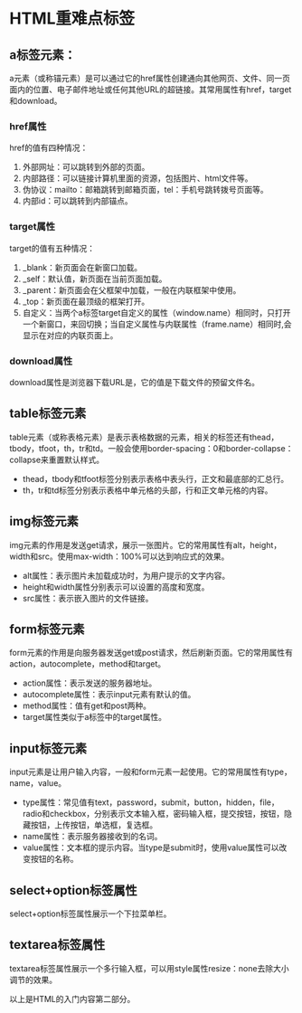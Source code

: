 # HTML重难点标签

## a标签元素：
a元素（或称锚元素）是可以通过它的href属性创建通向其他网页、文件、同一页面内的位置、电子邮件地址或任何其他URL的超链接。其常用属性有href，target和download。
### href属性
href的值有四种情况：
1. 外部网址：可以跳转到外部的页面。
2. 内部路径：可以链接计算机里面的资源，包括图片、html文件等。
3. 伪协议：mailto：邮箱跳转到邮箱页面，tel：手机号跳转拨号页面等。
4. 内部id：可以跳转到内部锚点。
### target属性
target的值有五种情况：
1. _blank：新页面会在新窗口加载。
2. _self：默认值，新页面在当前页面加载。
3. _parent：新页面会在父框架中加载，一般在内联框架中使用。
4. _top：新页面在最顶级的框架打开。
5. 自定义：当两个a标签target自定义的属性（window.name）相同时，只打开一个新窗口，来回切换；当自定义属性与内联属性（frame.name）相同时,会显示在对应的内联页面上。
### download属性
download属性是浏览器下载URL是，它的值是下载文件的预留文件名。
## table标签元素
table元素（或称表格元素）是表示表格数据的元素，相关的标签还有thead，tbody，tfoot，th，tr和td。一般会使用border-spacing：0和border-collapse：collapse来重置默认样式。
* thead，tbody和tfoot标签分别表示表格中表头行，正文和最底部的汇总行。
* th，tr和td标签分别表示表格中单元格的头部，行和正文单元格的内容。
## img标签元素
img元素的作用是发送get请求，展示一张图片。它的常用属性有alt，height，width和src。使用max-width：100%可以达到响应式的效果。
* alt属性：表示图片未加载成功时，为用户提示的文字内容。
* height和width属性分别表示可以设置的高度和宽度。
* src属性：表示嵌入图片的文件链接。
## form标签元素
form元素的作用是向服务器发送get或post请求，然后刷新页面。它的常用属性有action，autocomplete，method和target。
* action属性：表示发送的服务器地址。
* autocomplete属性：表示input元素有默认的值。
* method属性：值有get和post两种。
* target属性类似于a标签中的target属性。
## input标签元素
input元素是让用户输入内容，一般和form元素一起使用。它的常用属性有type，name，value。
* type属性：常见值有text，password，submit，button，hidden，file，radio和checkbox，分别表示文本输入框，密码输入框，提交按钮，按钮，隐藏按钮，上传按钮，单选框，复选框。
* name属性：表示服务器接收到的名词。
* value属性：文本框的提示内容。当type是submit时，使用value属性可以改变按钮的名称。
## select+option标签属性
select+option标签属性展示一个下拉菜单栏。
## textarea标签属性
textarea标签属性展示一个多行输入框，可以用style属性resize：none去除大小调节的效果。

以上是HTML的入门内容第二部分。


